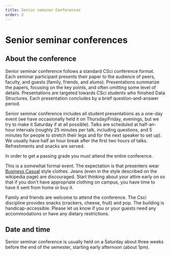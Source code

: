 ```yaml
---
title: Senior seminar Conferences
order: 2
---
```


# Senior seminar conferences

## About the conference

Senior seminar conference follows a standard CSci conference format. Each seminar participant presents their paper to the audience
of peers, faculty, and guests (family, friends, and alums). Presentations summarize the papers, focusing on the key points, 
and often omitting some level of details. Presentations are targeted towards CSci students who finished Data Structures. 
Each presentation concludes by a brief question-and-answer period.

Senior seminar conference includes all student presentations as a one-day event (we have occasionally held it on Thursday/Friday,
evenings, but we try to make it Saturday if at all possible). Talks are scheduled at half-an-hour intervals 
(roughly 25 minutes per talk, including questions, and 5 minutes for people to stretch their legs and for the next speaker 
to set up). We usually have half an hour break after the first two hours of talks. Refreshments and snacks are served.

In order to get a passing grade you must attend the entire conference.

This is a somewhat formal event. The expectation is that presenters wear [Business Casual](https://en.wikipedia.org/wiki/Business_casual) 
style clothes. Jeans (even in the style described on the wikipedia page) are discouraged. Start thinking about your attire early on so
that if you don't have appropriate clothing on campus, you have time to have it sent from home or buy it.

Family and friends are welcome to attend the conference. The Csci discipline provides snacks (crackers, cheese, fruit) and pop. 
The building is handicap-accessible. Please let us know if you or your guests need any accommodations or have any dietary 
restrictions.

## Date and time

Senior seminar conference is usually held on a Saturday about three weeks before the end of the semester, starting early afternoon (about 1pm). 
